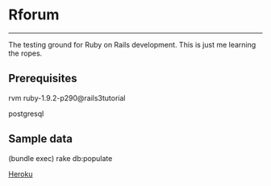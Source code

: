 # Rforum

---
The testing ground for Ruby on Rails development. 
This is just me learning the ropes.

## Prerequisites
rvm ruby-1.9.2-p290@rails3tutorial

postgresql

## Sample data
(bundle exec) rake db:populate

[Heroku](https://infinite-dawn-4198.herokuapp.com/)
